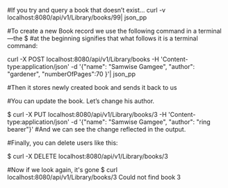 
#If you try and query a book that doesn’t exist…
curl -v localhost:8080/api/v1/Library/books/99| json_pp


#To create a new Book record we use the following command in a terminal—the $ 
#at the beginning signifies that what follows it is a terminal command:

curl -X POST localhost:8080/api/v1/Library/books -H 'Content-type:application/json' -d '{"name": "Samwise Gamgee", "author": "gardener", "numberOfPages":70 }'| json_pp

#Then it stores newly created book and sends it back to us

#You can update the book. Let’s change his author.

$ curl -X PUT localhost:8080/api/v1/Library/books/3 -H 'Content-type:application/json' -d '{"name": "Samwise Gamgee", "author": "ring bearer"}'
#And we can see the change reflected in the output.

#Finally, you can delete users like this:

$ curl -X DELETE localhost:8080/api/v1/Library/books/3

#Now if we look again, it's gone
$ curl localhost:8080/api/v1/Library/books/3
Could not find book 3

